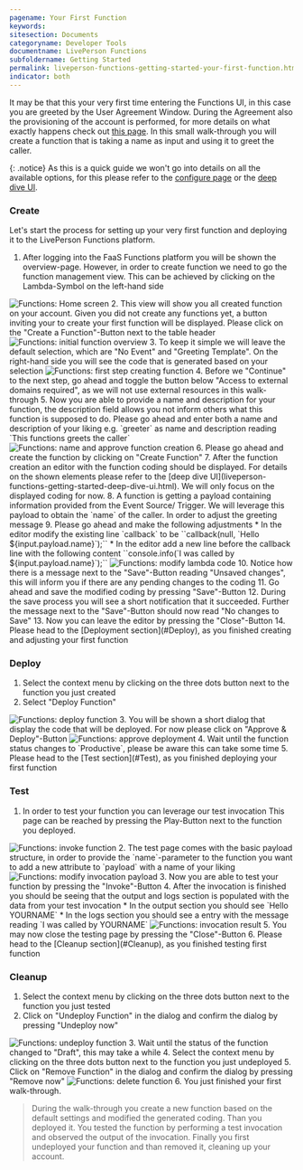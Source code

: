 ```yaml
---
pagename: Your First Function
keywords:
sitesection: Documents
categoryname: Developer Tools
documentname: LivePerson Functions
subfoldername: Getting Started
permalink: liveperson-functions-getting-started-your-first-function.html
indicator: both
---
```


It may be that this your very first time entering the Functions UI, in this case you are greeted by the User Agreement Window. During the Agreement also the provisioning of the account is performed, for more details on what exactly happens check out [this page](liveperson-functions-provisioning.html). In this small walk-through you will create a function that is taking a name as input and using it to greet the caller.

{: .notice}
As this is a quick guide we won't go into details on all the available options, for this please refer to the [configure page](liveperson-functions-getting-started-configure.html) or the [deep dive UI](liveperson-functions-getting-started-deep-dive-ui.html).

### Create

Let's start the process for setting up your very first function and deploying it to the LivePerson Functions platform.
1. After logging into the FaaS Functions platform you will be shown the overview-page. However, in order to create function we need to go the function management view. This can be achieved by clicking on the Lambda-Symbol on the left-hand side
 <img class="fancyimage" alt="Functions: Home screen" src="img/functions/functions_home.png">
2. This view will show you all created function on your account. Given you did not create any functions yet, a button inviting your to create your first function will be displayed. Please click on the "Create a Function"-Button next to the table header
 <img class="fancyimage" alt="Functions: initial function overview" src="img/functions/functions_initial_create_function.png">
3. To keep it simple we will leave the default selection, which are "No Event" and "Greeting Template". On the right-hand side you will see the code that is generated based on your selection
 <img class="fancyimage" alt="Functions: first step creating function" src="img/functions/functions_first_step_create_function.png">
4. Before we "Continue" to the next step, go ahead and toggle the button below "Access to external domains required", as we will not use external resources in this walk-through
5. Now you are able to provide a name and description for your function, the description field allows you not inform others what this function is supposed to do. Please go ahead and enter both a name and description of your liking e.g. `greeter` as name and description reading `This functions greets the caller`
 <img class="fancyimage" alt="Functions: name and approve function creation" src="img/functions/functions_name_function.png">
6. Please go ahead and create the function by clicking on "Create Function"
7. After the function creation an editor with the function coding should be displayed. For details on the shown elements please refer to the [deep dive UI](liveperson-functions-getting-started-deep-dive-ui.html). We will only focus on the displayed coding for now.
8. A function is getting a payload containing information provided from the Event Source/ Trigger. We will leverage this payload to obtain the `name` of the caller. In order to adjust the greeting message
9. Please go ahead and make the following adjustments
    * In the editor modify the existing line `callback` to be ``callback(null, `Hello ${input.payload.name}`);``
    * In the editor add a new line before the callback line with the following content ``console.info(`I was called by ${input.payload.name}`);``
 <img class="fancyimage" alt="Functions: modify lambda code" src="img/functions/functions_modify_code.png">
10. Notice how there is a message next to the "Save"-Button reading "Unsaved changes", this will inform you if there are any pending changes to the coding
11. Go ahead and save the modified coding by pressing "Save"-Button
12. During the save process you will see a short notification that it succeeded. Further the message next to the "Save"-Button should now read "No changes to Save"
13. Now you can leave the editor by pressing the "Close"-Button
14. Please head to the [Deployment section](#Deploy), as you finished creating and adjusting your first function

### Deploy

1. Select the context menu by clicking on the three dots button next to the function you just created
2. Select "Deploy Function"
 <img class="fancyimage" alt="Functions: deploy function" src="img/functions/functions_deploy_function.png">
3. You will be shown a short dialog that display the code that will be deployed. For now please click on "Approve & Deploy"-Button
 <img class="fancyimage" alt="Functions: approve deployment" src="img/functions/functions_approve_deployment.png">
4. Wait until the function status changes to `Productive`, please be aware this can take some time
5. Please head to the [Test section](#Test), as you finished deploying your first function

### Test

1. In order to test your function you can leverage our test invocation This page can be reached by pressing the Play-Button next to the function you deployed.
 <img class="fancyimage" alt="Functions: invoke function" src="img/functions/functions_select_invoke.png">
2. The test page comes with the basic payload structure, in order to provide the `name`-parameter to the function you want to add a new attribute to `payload` with a name of your liking
 <img class="fancyimage" alt="Functions: modify invocation payload" src="img/functions/functions_modify_payload.png">
3. Now you are able to test your function by pressing the "Invoke"-Button
4. After the invocation is finished you should be seeing that the output and logs section is populated with the data from your test invocation
    * In the output section you should see `Hello YOURNAME`
    * In the logs section you should see a entry with the message reading `I was called by YOURNAME`
 <img class="fancyimage" alt="Functions: invocation result" src="img/functions/functions_invocation_result.png">
5. You may now close the testing page by pressing the "Close"-Button
6. Please head to the [Cleanup section](#Cleanup), as you finished testing first function

### Cleanup

1. Select the context menu by clicking on the three dots button next to the function you just tested
2. Click on "Undeploy Function" in the dialog and confirm the dialog by pressing "Undeploy now"
 <img class="fancyimage" alt="Functions: undeploy function" src="img/functions/functions_undeploy_function.png">
3. Wait until the status of the function changed to "Draft", this may take a while
4. Select the context menu by clicking on the three dots button next to the function you just undeployed
5. Click on "Remove Function" in the dialog and confirm the dialog by pressing "Remove now"
 <img class="fancyimage" alt="Functions: delete function" src="img/functions/functions_delete_function.png">
6. You just finished your first walk-through.

> During the walk-through you create a new function based on the default settings and modified the generated coding. Than you deployed it. You tested the function by performing a test invocation and observed the output of the invocation. Finally you first undeployed your function and than removed it, cleaning up your account.
